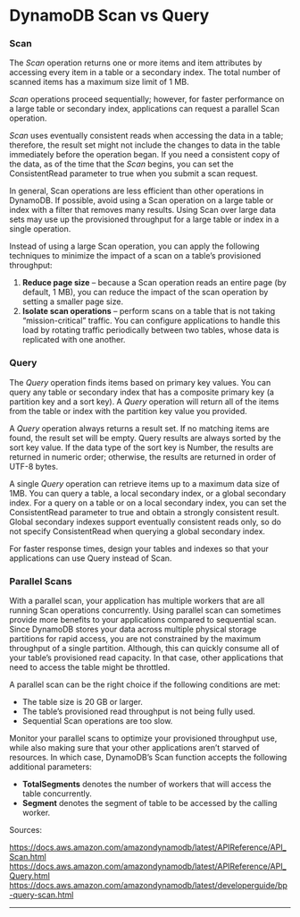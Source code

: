 # DynamoDB Scan vs Query

### **Scan**

The *Scan* operation returns one or more items and item attributes by accessing every item  in a table or a secondary index. The total number of scanned items has a maximum size limit of 1 MB.

*Scan* operations proceed sequentially; however, for faster performance on a large table  or secondary index, applications can request a parallel Scan operation.

*Scan* uses eventually consistent reads when accessing the data in a table;  therefore, the result set might not include the changes to data in the  table immediately before the operation began. If you need a consistent  copy of the data, as of the time that the *Scan* begins, you can set the ConsistentRead parameter to true when you submit a scan request.

In general, Scan operations are less efficient than other operations in  DynamoDB. If possible, avoid using a Scan operation on a large table or  index with a filter that removes many results. Using Scan over large  data sets may use up the provisioned throughput for a large table or  index in a single operation. 

Instead of using a large Scan operation, you can apply the following techniques to minimize the impact of a scan on a table’s provisioned throughput:

1. **Reduce page size** – because a Scan operation reads an entire page (by default, 1 MB), you can reduce the impact of the scan operation by setting a smaller page  size.
2. **Isolate scan operations** – perform scans on a table that is not taking “mission-critical”  traffic. You can configure applications to handle this load by rotating  traffic periodically between two tables, whose data is replicated with  one another.

### **Query**

The *Query* operation finds items based on primary key values. You can query any table or  secondary index that has a composite primary key (a partition key and a  sort key). A *Query* operation will return all of the items from the table or index with the partition key value you provided.

A *Query* operation always returns a result set. If no matching items are found, the result set will be empty. Query results are always sorted by the sort key  value. If the data type of the sort key is Number, the results are  returned in numeric order; otherwise, the results are returned in order  of UTF-8 bytes.

A single *Query* operation can retrieve items up to a maximum data size of 1MB. You can  query a table, a local secondary index, or a global secondary index. For a query on a table or on a local secondary index, you can set the ConsistentRead parameter to true and obtain a strongly consistent result. Global secondary  indexes support eventually consistent reads only, so do not specify ConsistentRead when querying a global secondary index.

For faster response times, design your tables and indexes so that your applications can use Query instead of Scan.

### **Parallel Scans**

With a parallel scan, your application has multiple workers that are all running Scan operations concurrently. Using parallel scan can sometimes provide more benefits  to your applications compared to sequential scan. Since DynamoDB stores  your data across multiple physical storage partitions for rapid access,  you are not constrained by the maximum throughput of a single partition. Although, this can quickly consume all of your table’s provisioned read capacity. In that case, other applications that need to access the  table might be throttled. 

A parallel scan can be the right choice if the following conditions are met:

- The table size is 20 GB or larger.
- The table’s provisioned read throughput is not being fully used.
- Sequential Scan operations are too slow.

Monitor your parallel scans to optimize your provisioned throughput use, while  also making sure that your other applications aren’t starved of  resources. In which case, DynamoDB’s Scan function accepts the following additional parameters:

- **TotalSegments** denotes the number of workers that will access the table concurrently.
- **Segment** denotes the segment of table to be accessed by the calling worker.

Sources:

https://docs.aws.amazon.com/amazondynamodb/latest/APIReference/API_Scan.html
https://docs.aws.amazon.com/amazondynamodb/latest/APIReference/API_Query.html
https://docs.aws.amazon.com/amazondynamodb/latest/developerguide/bp-query-scan.html

***
